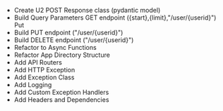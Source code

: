 - Create U2 POST Response class (pydantic model)
- Build Query Parameters GET endpoint ({start},{limit},"/user/{userid}")
Put
- Build PUT endpoint ("/user/{userid}")
- Build DELETE endpoint ("/user/{userid}")
- Refactor to Async Functions
- Refactor App Directory Structure
- Add API Routers
- Add HTTP Exception
- Add Exception Class
- Add Logging
- Add Custom Exception Handlers
- Add Headers and Dependencies